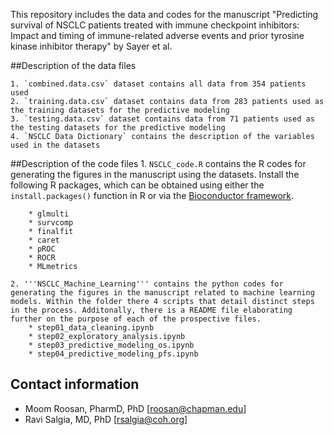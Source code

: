 This repository includes the data and codes for the manuscript "Predicting survival of NSCLC patients treated with immune checkpoint inhibitors: Impact and timing of immune-related adverse events and prior tyrosine kinase inhibitor therapy" by Sayer et al.

##Description of the data files

	1. `combined.data.csv` dataset contains all data from 354 patients used
	2. `training.data.csv` dataset contains data from 283 patients used as the training datasets for the predictive modeling
	3. `testing.data.csv` dataset contains data from 71 patients used as the testing datasets for the predictive modeling
	4. `NSCLC Data Dictionary` contains the description of the variables used in the datasets


##Description of the code files
	1. ```NSCLC_code.R``` contains the R codes for generating the figures in the manuscript using the datasets. Install the following R packages, which can be obtained using either the ```install.packages()``` function in R or via the [Bioconductor framework](http://www.bioconductor.org).
	
		* glmulti
		* survcomp
		* finalfit
		* caret
		* pROC
		* ROCR
		* MLmetrics
		
	2. '''NSCLC_Machine_Learning''' contains the python codes for generating the figures in the manuscript related to machine learning models. Within the folder there 4 scripts that detail distinct steps in the process. Additonally, there is a README file elaborating further on the purpose of each of the prospective files.
		* step01_data_cleaning.ipynb
		* step02_exploratory_analysis.ipynb
		* step03_predictive_modeling_os.ipynb
		* step04_predictive_modeling_pfs.ipynb


## Contact information

* Moom Roosan, PharmD, PhD [roosan@chapman.edu]
* Ravi Salgia, MD, PhD [rsalgia@coh.org]

